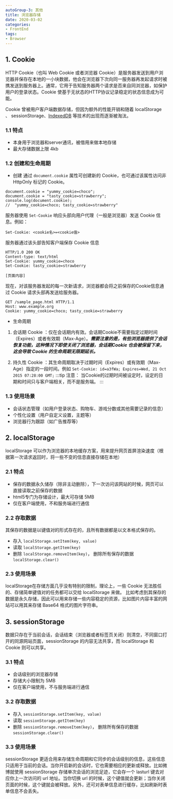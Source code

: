 ```yaml
---
autoGroup-3: 其他
title: 浏览器存储
date: 2020-03-02
categories:
- FrontEnd
tags:
- Browser
---
```


## 1. Cookie
HTTP Cookie（也叫 Web Cookie 或者浏览器 Cookie）是服务器发送到用户浏览器并保存在本地的一小块数据，他会在浏览器下次向同一服务器再发起请求时被携发送到服务器上。通常，它用于告知服务器两个请求是否来自同浏览器，如保护用户的登录状态。Cookie 使基于无状态的HTTP协议记录稳定的状态信息成为可能。   

Cookie 曾被用户客户端数据存储，但因为额外的性能开销和随着 localStorage 、 sessionStorage、[IndexedDB](https://developer.mozilla.org/zh-CN/docs/Web/API/IndexedDB_API) 等技术的出现而逐渐被淘汰。

### 1.1 特点
+ 本身用于浏览器和server通讯，被借用来做本地存储
+ 最大存储数据上限 4kb

### 1.2 创建和生命周期
+ 创建
通过 `document.cookie` 属性可创建新的 Cookie，也可通过该属性访问非 HttpOnly 标记的 Cookie。

```
document.cookie = "yummy_cookie=choco"; 
document.cookie = "tasty_cookie=strawberry"; 
console.log(document.cookie); 
//  "yummy_cookie=choco; tasty_cookie=strawberry"
```

服务器使用 `Set-Cookie` 响应头部向用户代理（一般是浏览器）发送 Cookie 信息。例如：
```
Set-Cookie: <cookie名>=<cookie值>
```
服务器通过该头部告知客户端保存 Cookie 信息   
```
HTTP/1.0 200 OK
Content-type: text/html
Set-Cookie: yummy_cookie=choco
Set-Cookie: tasty_cookie=strawberry

[页面内容]
```
现在，对该服务器发起的每一次新请求，浏览器都会将之前保存的Cookie信息通过 Cookie 请求头部再发送给服务器。
```
GET /sample_page.html HTTP/1.1
Host: www.example.org
Cookie: yummy_cookie=choco; tasty_cookie=strawberry
```
+ 生命周期

1. 会话期 Cookie ：仅在会话期内有效。会话期Cookie不需要指定过期时间（Expires）或者有效期（Max-Age）。***需要注意的是，有些浏览器提供了会话恢复功能，这种情况下即使关闭了浏览器，会话期Cookie 也会被保留下来，这会导致 Cookie 的生命周期无限期延长。***   

2. 持久性 Cookie ：其生命周期取决于过期时间（Expires）或有效期（Max-Age）指定的一段时间。例如  `Set-Cookie: id=a3fWa; Expires=Wed, 21 Oct 2015 07:28:00 GMT;`
:::tip 注意：
当Cookie的过期时间被设定时，设定的日期和时间只与客户端相关，而不是服务端。
:::

### 1.3 使用场景
+ 会话状态管理（如用户登录状态、购物车、游戏分数或其他需要记录的信息）   
+ 个性化设置（用户自定义设置，主题等）  
+ 浏览器行为跟踪（如广告推荐等）  


## 2. localStorage
localStorage 可以作为浏览器的本地缓存方案，用来提升网页首屏渲染速度（根据第一次请求返回时，将一些不变的信息直接存储在本地）   

### 2.1 特点
+ 保存的数据永久储存（除非主动删除），下一次访问该网站的时候，网页可以直接读取之前保存的数据   
+ html5专门为存储设计，最大可存储 5MB
+ 仅在客户端使用，不和服务端进行通信   
   
### 2.2 存取数据     
其保存的数据是以键值对的形式存在的，且所有数据都是以文本格式保存的。    
+ 存入 `localStorage.setItem(key, value)`   
+ 读取 `localStorage.getItem(key)` 
+ 删除 `localStorage.removeItem(key)`， 删除所有保存的数据 `localStorage.clear()`   

### 2.3 使用场景  
localStorage在存储方面几乎没有特别的限制，理论上，一些 Cookie 无法胜任的、存储简单键值对的任务都可以交给 localStorage 来做。 比如考虑到其保存的数据是永久存储，因此可以用来存储一些内容稳定的资源，比如图片内容丰富的网站可以用其来存储 Base64 格式的图片字符串。

## 3. sessionStorage
数据只存在于当前会话，会话结束（浏览器或者标签页关闭）则清空，不同窗口打开的同源网站页面，sessionStorage 的内容无法共享，而 localStorage 和 Cookie 则可以共享。   

### 3.1 特点
+ 会话级别的浏览器存储   
+ 存储大小限制为 5MB   
+ 仅在客户端使用，不与服务端进行通信   
  
### 3.2 存取数据
+ 存入 `sessionStorage.setItem(key, value)`   
+ 读取 `sessionStorage.getItem(key)` 
+ 删除 `sessionStorage.removeItem(key)`， 删除所有保存的数据 `sessionStorage.clear()`

### 3.3 使用场景

sessionStorage 更适合用来存储生命周期和它同步的会话级别的信息，这些信息只适用于当前的会话。当你开启新的会话时，它也需要相应的更新或释放。比如微博就使用 sessionStorage 存储单次会话的浏览足迹，它会存一个 lasturl 键去对应你上一次访问的 url 地址。当你切换 url 的时候，这个键值就会更新；当你关闭页面的时候，这个键就会被释放。另外，还可对表单信息进行缓存，比如刷新时表单信息不会丢失。  
